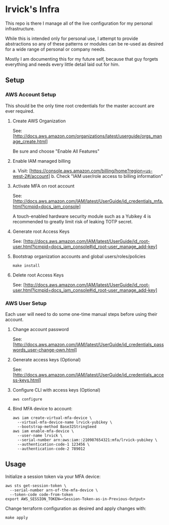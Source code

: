 # lrvick's Infra

This repo is there I manage all of the live configuration for my personal
infrastructure.

While this is intended only for personal use, I attempt to provide abstractions
so any of these patterns or modules can be re-used as desired for a wide range
of personal or company needs.

Mostly I am documenting this for my future self, because that guy forgets
everything and needs every little detail laid out for him.

## Setup

### AWS Account Setup

This should be the only time root credentials for the master account are ever
required.

1. Create AWS Organization

    See: [http://docs.aws.amazon.com/organizations/latest/userguide/orgs_manage_create.html]

    Be sure and choose "Enable All Features"

2. Enable IAM managed billing

    a. Visit: [https://console.aws.amazon.com/billing/home?region=us-west-2#/account]
    b. Check "IAM user/role access to billing information"

3. Activate MFA on root account

    See: [http://docs.aws.amazon.com/IAM/latest/UserGuide/id_credentials_mfa.html?icmpid=docs_iam_console]

    A touch-enabled hardware security module such as a Yubikey 4 is recommended
    to greatly limit risk of leaking TOTP secret.

4. Generate root Access Keys

    See: [http://docs.aws.amazon.com/IAM/latest/UserGuide/id_root-user.html?icmpid=docs_iam_console#id_root-user_manage_add-key]

5. Bootstrap organization accounts and global users/roles/policies

    ```
    make install
    ```

6. Delete root Access Keys

    See: [http://docs.aws.amazon.com/IAM/latest/UserGuide/id_root-user.html?icmpid=docs_iam_console#id_root-user_manage_add-key]

### AWS User Setup

Each user will need to do some one-time manual steps before using their
account.

1. Change account password

    See: [http://docs.aws.amazon.com/IAM/latest/UserGuide/id_credentials_passwords_user-change-own.html]

2. Generate access keys (Optional)

    See: [http://docs.aws.amazon.com/IAM/latest/UserGuide/id_credentials_access-keys.html]

3. Configure CLI with access keys (Optional)

    ```
    aws configure
    ```
4. Bind MFA device to account:

    ```
    aws iam create-virtual-mfa-device \
      --virtual-mfa-device-name lrvick-yubikey \
      --bootstrap-method Base32StringSeed
    aws iam enable-mfa-device \
      --user-name lrvick \
      --serial-number arn:aws:iam::210987654321:mfa/lrvick-yubikey \
      --authentication-code-1 123456 \
      --authentication-code-2 789012
    ```

## Usage

Initialize a session token via your MFA device:

```
aws sts get-session-token \
  --serial-number arn-of-the-mfa-device \
  --token-code code-from-token
export AWS_SESSION_TOKEN=<Session-Token-as-in-Previous-Output>
```

Change terraform configuration as desired and apply changes with:

```
make apply
```
